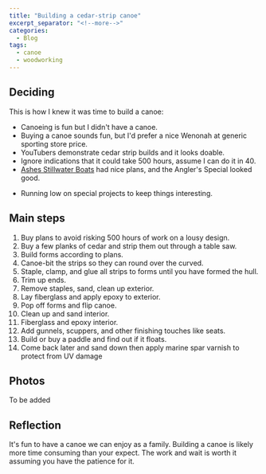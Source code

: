 ```yaml
---
title: "Building a cedar-strip canoe"
excerpt_separator: "<!--more-->"
categories:
  - Blog
tags:
  - canoe
  - woodworking
---
```


## Deciding

This is how I knew it was time to build a canoe:

- Canoeing is fun but I didn't have a canoe.
- Buying a canoe sounds fun, but I'd prefer a nice Wenonah at generic sporting store price.
- YouTubers demonstrate cedar strip builds and it looks doable.
- Ignore indications that it could take 500 hours, assume I can do it in 40.
- [Ashes Stillwater Boats](www.ashesstillwaterboats.com) had nice plans, and the Angler's Special looked good.
<!--more-->
- Running low on special projects to keep things interesting.

## Main steps

1. Buy plans to avoid risking 500 hours of work on a lousy design.
1. Buy a few planks of cedar and strip them out through a table saw.
1. Build forms according to plans.
1. Canoe-bit the strips so they can round over the curved.
1. Staple, clamp, and glue all strips to forms until you have formed the hull.
1. Trim up ends.
1. Remove staples, sand, clean up exterior.
1. Lay fiberglass and apply epoxy to exterior.
1. Pop off forms and flip canoe.
1. Clean up and sand interior.
1. Fiberglass and epoxy interior.
1. Add gunnels, scuppers, and other finishing touches like seats.
1. Build or buy a paddle and find out if it floats.
1. Come back later and sand down then apply marine spar varnish to protect from UV damage

## Photos

To be added

## Reflection

It's fun to have a canoe we can enjoy as a family. Building a canoe is likely more time consuming than your expect. The work and wait is worth it assuming you have the patience for it. 
